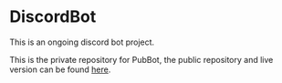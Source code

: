 # DiscordBot
This is an ongoing discord bot project.

This is the private repository for PubBot, the public repository and live version can be found [here](https://github.com/SirCen/PubBot).

